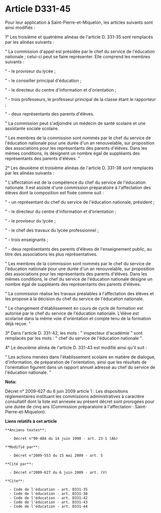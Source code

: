# Article D331-45

Pour leur application à Saint-Pierre-et-Miquelon, les articles suivants sont ainsi modifiés :

1° Les troisième et quatrième alinéas de l'article D. 331-35 sont remplacés par les alinéas suivants :

" La commission d'appel est présidée par le chef du service de l'éducation nationale ; celui-ci peut se faire représenter.
Elle comprend les membres suivants :

" - le proviseur du lycée ;

" - le conseiller principal d'éducation ;

" - le directeur du centre d'information et d'orientation ;

" - trois professeurs, le professeur principal de la classe étant le rapporteur ;

" - deux représentants des parents d'élèves.

" La commission peut s'adjoindre un médecin de santé scolaire et une assistante sociale scolaire.

" Les membres de la commission sont nommés par le chef du service de l'éducation nationale pour une durée d'un an
renouvelable, sur proposition des associations pour les représentants des parents d'élèves. Dans les mêmes conditions, ils
désignent un nombre égal de suppléants des représentants des parents d'élèves. "

2° Les deuxième et troisième alinéas de l'article D. 331-38 sont remplacés par les alinéas suivants :

" L'affectation est de la compétence du chef du service de l'éducation nationale. Il est assisté d'une commission
préparatoire à l'affectation des élèves dont la composition est fixée comme suit :

" - un représentant du chef du service de l'éducation nationale, président ;

" - le directeur du centre d'information et d'orientation ;

" - le proviseur du lycée ;

" - le chef des travaux du lycée professionnel ;

" - trois enseignants ;

" - deux représentants des parents d'élèves de l'enseignement public, au titre des associations les plus représentatives. 

" Les membres de la commission sont nommés par le chef du service de l'éducation nationale pour une durée d'un an
renouvelable, sur proposition des associations pour les représentants des parents d'élèves. Dans les mêmes conditions, le
chef du service de l'éducation nationale désigne un nombre égal de suppléants des représentants des parents d'élèves. 

" La commission réalise les travaux préalables à l'affectation des élèves et les propose à la décision du chef du service de
l'éducation nationale.

" Le changement d'établissement en cours de cycle de formation est autorisé par le chef du service de l'éducation nationale.
L'élève est scolarisé dans la même voie d'orientation et compte tenu de la formation déjà reçue. "

3° Dans l'article D. 331-42, les mots : " inspecteur d'académie " sont remplacés par les mots : " chef du service de
l'éducation nationale ".

4° Le deuxième alinéa de l'article D. 331-43 est modifié ainsi qu'il suit :

" Les actions menées dans l'établissement scolaire en matière de dialogue, d'information, de préparation de l'orientation,
ainsi que les résultats de l'orientation figurent dans un rapport annuel adressé au chef du service de l'éducation nationale.
"

**Nota:**

Décret n° 2009-627 du 6 juin 2009 article 1 : Les dispositions réglementaires instituant les commissions administratives à
caractère consultatif dont la liste est annexée au présent décret sont prorogées pour une durée de cinq ans (Commission
préparatoire à l'affectation : Saint-Pierre-et-Miquelon).

**Liens relatifs à cet article**

	**Anciens textes**:

	  - Décret n°90-484 du 14 juin 1990 - art. 23-1 (Ab)

	**Modifié par**:

	  - Décret n°2009-553 du 15 mai 2009 - art. 5

	**Cité par**:

	  - Décret n°2009-627 du 6 juin 2009 - art. (V)

	**Cite**:

	  - Code de l'éducation - art. D331-35
	  - Code de l'éducation - art. D331-38
	  - Code de l'éducation - art. D331-42
	  - Code de l'éducation - art. D331-43
	  - Code de l'éducation - art. D331-44

